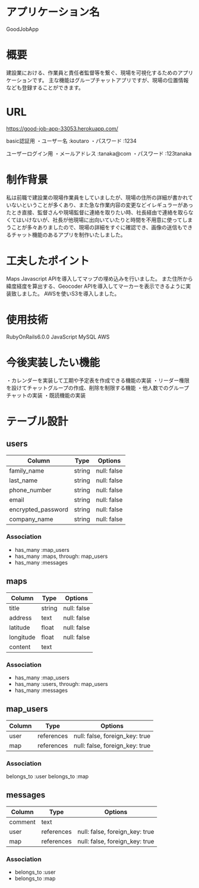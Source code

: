 # アプリケーション名
 GoodJobApp

# 概要
 建設業における、作業員と責任者監督等を繋ぐ、現場を可視化するためのアプリケーションです。
 主な機能はグループチャットアプリですが、現場の位置情報なども登録することができます。

# URL
 https://good-job-app-33053.herokuapp.com/

 basic認証用
  ・ユーザー名 :koutaro
  ・パスワード :1234

 ユーザーログイン用
  ・メールアドレス :tanaka@com
  ・パスワード :123tanaka

# 制作背景
 私は前職で建設業の現場作業員をしていましたが、現場の住所の詳細が書かれていないということが多くあり、また急な作業内容の変更などイレギュラーがあったとき直接、監督さんや現場監督に連絡を取りたい時、社長経由で連絡を取らなくてはいけないが、社長が他現場に出向いていたりと時間を不用意に使ってしまうことが多々ありましたので、現場の詳細をすぐに確認でき、画像の送信もできるチャット機能のあるアプリを制作いたしました。

# 工夫したポイント
 Maps Javascript APIを導入してマップの埋め込みを行いました。
 また住所から緯度経度を算出する、Geocoder APIを導入してマーカーを表示できるように実装致しました。
 AWSを使いS3を導入しました。

# 使用技術
 RubyOnRails6.0.0
 JavaScript
 MySQL
 AWS

# 今後実装したい機能
・カレンダーを実装して工期や予定表を作成できる機能の実装
・リーダー権限を設けてチャットグループの作成、削除を制限する機能
・他人数でのグループチャットの実装
・既読機能の実装



# テーブル設計

## users

| Column | Type | Options |
| ------ | ---- | ------- |
| family_name | string | null: false |
| last_name | string | null: false |
| phone_number | string | null: false |
| email | string | null: false |
| encrypted_password | string | null: false |
| company_name | string | null: false

### Association

- has_many :map_users
- has_many :maps, through: map_users
- has_many :messages

## maps

| Column | Type | Options |
| ------ | ---- | ------- |
| title | string | null: false |
| address | text | null: false |
| latitude | float | null: false |
| longitude | float | null: false |
| content | text |        |

### Association

- has_many :map_users
- has_many :users, through: map_users
- has_many :messages

## map_users

| Column | Type | Options |
| ------ | ---- | ------- |
| user | references | null: false, foreign_key: true |
| map | references | null: false, foreign_key: true |

### Association

belongs_to :user
belongs_to :map

## messages

| Column | Type | Options |
| ------ | ---- | ------- |
| comment | text |  |
| user | references | null: false, foreign_key: true |
| map | references | null: false, foreign_key: true |

### Association

- belongs_to :user
- belongs_to :map